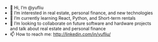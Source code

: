 - 👋 Hi, I’m @yufliu
- 👀 I’m interested in real estate, personal finance, and new technologies
- 🌱 I’m currently learning React, Python, and Short-term rentals
- 💞️ I’m looking to collaborate on future software and hardware projects and talk about real estate and personal finance
- 📫 How to reach me: http://linkedin.com/in/yufliu/

<!---
yufliu/yufliu is a ✨ special ✨ repository because its `README.md` (this file) appears on your GitHub profile.
You can click the Preview link to take a look at your changes.
--->
